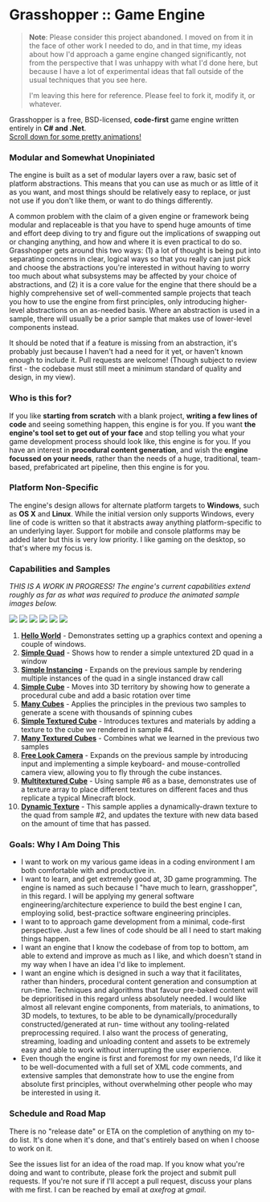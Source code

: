 # Grasshopper :: Game Engine

> **Note**: Please consider this project abandoned. I moved on from it in the face of other work I needed
> to do, and in that time, my ideas about how I'd approach a game engine changed significantly, not from
> the perspective that I was unhappy with what I'd done here, but because I have a lot of experimental ideas
> that fall outside of the usual techniques that you see here.
>
> I'm leaving this here for reference. Please feel to fork it, modify it, or whatever.

Grasshopper is a free, BSD-licensed, **code-first** game engine written entirely in **C# and .Net**.  
[Scroll down for some pretty animations!](#capabilities-and-samples)

### Modular and Somewhat Unopiniated

The engine is built as a set of modular layers over a raw, basic set of platform abstractions. This
means that you can use as much or as little of it as you want, and most things should be relatively
easy to replace, or just not use if you don't like them, or want to do things differently.

A common problem with the claim of a given engine or framework being modular and replaceable is that
you have to spend huge amounts of time and effort deep diving to try and figure out the implications
of swapping out or changing anything, and how and where it is even practical to do so. Grasshopper
gets around this two ways: (1) a lot of thought is being put into separating concerns in clear,
logical ways so that you really can just pick and choose the abstractions you're interested in without
having to worry too much about what subsystems may be affected by your choice of abstractions, and
(2) it is a core value for the engine that there should be a highly comprehensive set of well-commented sample projects
that teach you how to use the engine from first principles, only introducing higher-level abstractions
on an as-needed basis. Where an abstraction is used in a sample, there will usually be a prior sample that
makes use of lower-level components instead.

It should be noted that if a feature is missing from an abstraction, it's probably just because I haven't
had a need for it yet, or haven't known enough to include it. Pull requests are welcome! (Though subject
to review first - the codebase must still meet a minimum standard of quality and design, in my view).

### Who is this for?

If you like **starting from scratch** with a blank project, **writing a few lines of code** and seeing something happen,
this engine is for you. If you want **the engine's tool set to get out of your face** and stop telling
you what your game development process should look like, this engine is for you. If you have an
interest in **procedural content generation**, and wish the **engine focussed on your needs**, rather than
the needs of a huge, traditional, team-based, prefabricated art pipeline, then this engine is for you.

### Platform Non-Specific

The engine's design allows for alternate platform targets to **Windows**, such as **OS X** and **Linux**. While
the initial version only supports Windows, every line of code is written so that it abstracts away
anything platform-specific to an underlying layer. Support for mobile and console platforms may be added later
but this is very low priority. I like gaming on the desktop, so that's where my focus is.

### Capabilities and Samples

*THIS IS A WORK IN PROGRESS! The engine's current capabilities extend roughly as far as what was
required to produce the animated sample images below.*

![](https://raw.github.com/axefrog/Grasshopper/master/samples/Images/cube-rainbow.gif)
![](https://raw.github.com/axefrog/Grasshopper/master/samples/Images/cube.gif)
![](https://raw.github.com/axefrog/Grasshopper/master/samples/Images/cubes-rainbow.gif)
![](https://raw.github.com/axefrog/Grasshopper/master/samples/Images/cubes.gif)
![](https://raw.github.com/axefrog/Grasshopper/master/samples/Images/cubes-freelook.gif)
![](https://raw.github.com/axefrog/Grasshopper/master/samples/Images/cube-multitexture.gif)

1. **[Hello World](https://github.com/axefrog/Grasshopper/tree/master/samples/Core/01.%20HelloWorld)** - Demonstrates setting up a graphics context and opening a couple of windows.
2. **[Simple Quad](https://github.com/axefrog/Grasshopper/tree/master/samples/Core/02.%20SimpleQuad)** - Shows how to render a simple untextured 2D quad in a window
3. **[Simple Instancing](https://github.com/axefrog/Grasshopper/tree/master/samples/Core/04.%20SimpleInstancing)** - Expands on the previous sample by rendering multiple instances of the quad in a single instanced draw call
4. **[Simple Cube](https://github.com/axefrog/Grasshopper/tree/master/samples/Core/04.%20SimpleCube)** - Moves into 3D territory by showing how to generate a procedural cube and add a basic rotation over time
5. **[Many Cubes](https://github.com/axefrog/Grasshopper/tree/master/samples/Core/05.%20ManyCubes)** - Applies the principles in the previous two samples to generate a scene with thousands of spinning cubes
6. **[Simple Textured Cube](https://github.com/axefrog/Grasshopper/tree/master/samples/Core/06.%20SimpleTexturedCube)** - Introduces textures and materials by adding a texture to the cube we rendered in sample #4.
7. **[Many Textured Cubes](https://github.com/axefrog/Grasshopper/tree/master/samples/Core/07.%20ManyTexturedCubes)** - Combines what we learned in the previous two samples
8. **[Free Look Camera](https://github.com/axefrog/Grasshopper/tree/master/samples/Core/08.%20FreeLookCamera)** - Expands on the previous sample by introducing input and implementing a simple keyboard- and mouse-controlled camera view, allowing you to fly through the cube instances.
9. **[Multitextured Cube](https://github.com/axefrog/Grasshopper/tree/master/samples/Core/09.%20MultiTexturedCube)** - Using sample #6 as a base, demonstrates use of a texture array to place different textures on different faces and thus replicate a typical Minecraft block.
10. **[Dynamic Texture](https://github.com/axefrog/Grasshopper/tree/master/samples/Core/10.%20DynamicTexture)** - This sample applies a dynamically-drawn texture to the quad from sample #2, and updates the texture with new data based on the amount of time that has passed.

### Goals: Why I Am Doing This

* I want to work on my various game ideas in a coding environment I am both
  comfortable with and productive in.
* I want to learn, and get extremely good at, 3D game programming. The engine is
  named as such because I "have much to learn, grasshopper", in this regard. I
  will be applying my general software engineering/architecture experience to build
  the best engine I can, employing solid, best-practice software engineering principles.
* I want to to approach game development from a minimal, code-first perspective.
  Just a few lines of code should be all I need to start making things happen.
* I want an engine that I know the codebase of from top to bottom, am able to
  extend and improve as much as I like, and which doesn't stand in my way when
  I have an idea I'd like to implement.
* I want an engine which is designed in such a way that it facilitates, rather
  than hinders, procedural content generation and consumption at run-time. Techniques and algorithms that
  favour pre-baked content will be deprioritised in this regard unless absolutely needed.
  I would like almost all relevant engine components, from materials, to animations,
  to 3D models, to textures, to be able to be dynamically/procedurally constructed/generated at run-
  time without any tooling-related preprocessing required. I also want the process of generating, streaming, loading and unloading
  content and assets to be extremely easy and able to work without interrupting the user experience.
* Even though the engine is first and foremost for my own needs, I'd like it to
  be well-documented with a full set of XML code comments, and extensive samples
  that demonstrate how to use the engine from absolute first principles, without
  overwhelming other people who may be interested in using it.

### Schedule and Road Map

There is no "release date" or ETA on the completion of anything on my to-do list.
It's done when it's done, and that's entirely based on when I choose to work on it.

See the issues list for an idea of the road map. If you know what you're doing and
want to contribute, please fork the project and submit pull requests. If you're not
sure if I'll accept a pull request, discuss your plans with me first. I can be reached
by email at *axefrog* at *gmail*.
